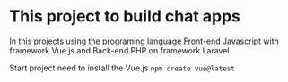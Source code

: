 # This project to build chat apps 
In this projects using the programing language Front-end Javascript with framework Vue.js and Back-end PHP on framework Laravel 

Start project need to install the Vue.js
`npm create vue@latest`
